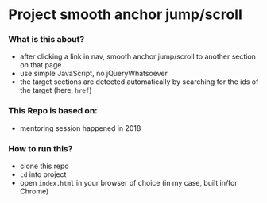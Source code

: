 # Project smooth anchor jump/scroll

### What is this about?

- after clicking a link in nav, smooth anchor jump/scroll to another section on that page
- use simple JavaScript, no jQueryWhatsoever
- the target sections are detected automatically by searching for the ids of the target (here, `href`)

### This Repo is based on:

- mentoring session happened in 2018

### How to run this?

- clone this repo
- `cd` into project
- open `index.html` in your browser of choice (in my case, built in/for Chrome)
